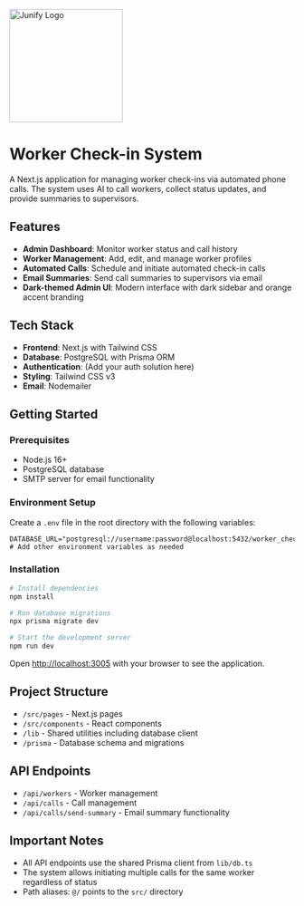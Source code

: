 <p align="left">
  <img src="https://private-equity-assets.s3.ap-southeast-2.amazonaws.com/logos/Group+1957+(1).png" alt="Junify Logo" width="200">
</p>

# Worker Check-in System

A Next.js application for managing worker check-ins via automated phone calls. The system uses AI to call workers, collect status updates, and provide summaries to supervisors.

## Features

- **Admin Dashboard**: Monitor worker status and call history
- **Worker Management**: Add, edit, and manage worker profiles
- **Automated Calls**: Schedule and initiate automated check-in calls
- **Email Summaries**: Send call summaries to supervisors via email
- **Dark-themed Admin UI**: Modern interface with dark sidebar and orange accent branding

## Tech Stack

- **Frontend**: Next.js with Tailwind CSS
- **Database**: PostgreSQL with Prisma ORM
- **Authentication**: (Add your auth solution here)
- **Styling**: Tailwind CSS v3
- **Email**: Nodemailer

## Getting Started

### Prerequisites

- Node.js 16+
- PostgreSQL database
- SMTP server for email functionality

### Environment Setup

Create a `.env` file in the root directory with the following variables:

```
DATABASE_URL="postgresql://username:password@localhost:5432/worker_checkin"
# Add other environment variables as needed
```

### Installation

```bash
# Install dependencies
npm install

# Run database migrations
npx prisma migrate dev

# Start the development server
npm run dev
```

Open [http://localhost:3005](http://localhost:3005) with your browser to see the application.

## Project Structure

- `/src/pages` - Next.js pages
- `/src/components` - React components
- `/lib` - Shared utilities including database client
- `/prisma` - Database schema and migrations

## API Endpoints

- `/api/workers` - Worker management
- `/api/calls` - Call management
- `/api/calls/send-summary` - Email summary functionality

## Important Notes

- All API endpoints use the shared Prisma client from `lib/db.ts`
- The system allows initiating multiple calls for the same worker regardless of status
- Path aliases: `@/` points to the `src/` directory
